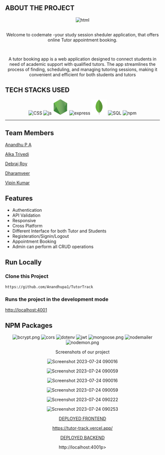 ## ABOUT THE PROJECT

<div align="center"  width="55" height="55">
  <img src="https://github.com/Anandhupa1/TutorTrack/blob/main/Frontend/Admin_dashboard/assets/images/Logo.png" alt="html" width="200" height="100"/>
  <br>
  <br>
  <p>Welcome to codemate -your study session sheduler application, that offers online Tutor appointment booking.</p>
  <br>
  <p>A tutor booking app is a web application designed to connect students in need of academic support with qualified tutors. The app streamlines the process of finding, scheduling, and managing tutoring sessions, making it convenient and efficient for both students and tutors </p>
</div>

## TECH STACKS USED

<p align = "center">

<img src="https://user-images.githubusercontent.com/25181517/183898674-75a4a1b1-f960-4ea9-abcb-637170a00a75.png" alt="CSS" width="50" height="55"/>
<img src="https://user-images.githubusercontent.com/25181517/117447155-6a868a00-af3d-11eb-9cfe-245df15c9f3f.png" alt="js" width="50" height="50"/>
<img src="https://raw.githubusercontent.com/PrinceCorwin/Useful-tech-icons/main/images/nodejs.png" alt="nodejs" width="50" height="50"/>
<img src="https://res.cloudinary.com/kc-cloud/images/f_auto,q_auto/v1651772163/expressjslogo/expressjslogo.webp?_i=AA" alt="express" width="50" height="50"/>
 <img src="https://raw.githubusercontent.com/PrinceCorwin/Useful-tech-icons/main/images/mongodb-leaf.png" alt="mongo" width="50" height="50"/> 
<img src="https://encrypted-tbn0.gstatic.com/images?q=tbn:ANd9GcS_8111ZxkY6gTsXBH28xrKXOSH5kFfSCk5eKhFwf0fhA&usqp=CAU&ec=48665698" alt="SQL" width="50" height="50"/>
<img src="https://user-images.githubusercontent.com/25181517/121401671-49102800-c959-11eb-9f6f-74d49a5e1774.png" alt="npm" width="50" height="50"/>
  
</p>
<hr>

## Team Members


 [Anandhu P A](https://github.com/Anandhupa1) 
 
 [Alka Trivedi](https://github.com/Alka0814) 
 
 [Debraj Roy](https://github.com/ShradhaVastrakar) 
 
 [Dharamveer](https://github.com/vaibhzz10) 
 
 [Vipin Kumar](https://github.com/Vipin4147) 

 
## Features 
-  Authentication
-  API Validation
-  Responsive
-  Cross Platform
-  Different Interface for both Tutor and Students
-  Registeration/Signin/Logout
-  Appointment Booking
-  Admin can perform all CRUD operations

## Run Locally
### Clone this Project

```
https://github.com/Anandhupa1/TutorTrack
```


### Runs the project in the development mode

[http://localhost:4001](http://localhost:4001)


## NPM Packages
<p align = "center">
<img src="https://repository-images.githubusercontent.com/139898859/9617c480-81c2-11ea-94fc-322231ead1f0" alt="bcrypt.png" width="70" height="50"/>
<img src="https://github.com/faraz412/cozy-passenger-4798/blob/main/Frontend/Files/cors.png?raw=true" alt="cors" width="70" height="50"/>
<img src="https://github.com/faraz412/cozy-passenger-4798/blob/main/Frontend/Files/download.png?raw=true" alt="dotenv" width="60" height="50"/>
<img src="https://github.com/faraz412/cozy-passenger-4798/blob/main/Frontend/Files/JWT.png?raw=true" alt="jwt" width="70" height="50"/>
<img src="https://4008838.fs1.hubspotusercontent-na1.net/hubfs/4008838/mogoose-logo.png" alt="mongoose.png" width="70" height="70"/>     
<img src="https://i0.wp.com/community.nodemailer.com/wp-content/uploads/2015/10/n2-2.png?fit=422%2C360&ssl=1" alt="nodemailer" width="50" height="70"/>
<img src="https://user-images.githubusercontent.com/13700/35731649-652807e8-080e-11e8-88fd-1b2f6d553b2d.png" alt="nodemon.png" width="50" height="50"/>

   
   
<div align = "center">  

<p>Screenshots of our project</p>

![Screenshot 2023-07-24 090016](https://github.com/Anandhupa1/TutorTrack/assets/116183472/24352b9c-f9b1-4567-a736-8ce9bba3b185)

![Screenshot 2023-07-24 090059](https://github.com/Anandhupa1/TutorTrack/assets/116183472/5dc4d994-c304-4d9e-a1ad-5afe9895e8cc)

![Screenshot 2023-07-24 090016](https://github.com/Anandhupa1/TutorTrack/assets/116183472/49b6cda9-bcd2-4aa8-ba02-4c103852a09a)

![Screenshot 2023-07-24 090059](https://github.com/Anandhupa1/TutorTrack/assets/116183472/c28c36bf-c761-477d-9a6e-d306e8a2950c)

![Screenshot 2023-07-24 090222](https://github.com/Anandhupa1/TutorTrack/assets/116183472/e7ef39b7-1ab4-4641-ab83-95375efb74d4)

![Screenshot 2023-07-24 090253](https://github.com/Anandhupa1/TutorTrack/assets/116183472/dbb19d1e-e4c6-4f46-8169-29b48f625c96)




 
[DEPLOYED FRONTEND](https://tutor-track.vercel.app/)<p>https://tutor-track.vercel.app/</p>

[DEPLOYED BACKEND](http://localhost:4001)<p>http://localhost:4001p>

 
